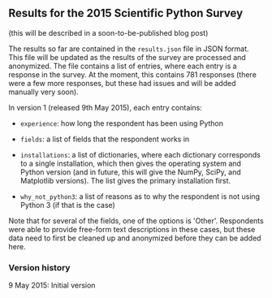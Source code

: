 Results for the 2015 Scientific Python Survey
---------------------------------------------

(this will be described in a soon-to-be-published blog post)

The results so far are contained in the ``results.json`` file in JSON format.
This file will be updated as the results of the survey are processed and
anonymized. The file contains a list of entries, where each entry is a response in the survey. At the moment, this contains 781 responses (there were a few more responses, but these had issues and will be added manually very soon). 

In version 1 (released 9th May 2015), each entry contains:

* ``experience``: how long the respondent has been using Python

* ``fields``: a list of fields that the respondent works in

* ``installations``: a list of dictionaries, where each dictionary
  corresponds to a single installation, which then gives the operating system
  and Python version (and in future, this will give the NumPy, SciPy, and
  Matplotlib versions). The list gives the primary installation first.

* ``why_not_python3``: a list of reasons as to why the respondent is not using Python 3 (if that is the case)

Note that for several of the fields, one of the options is 'Other'.
Respondents were able to provide free-form text descriptions in these cases,
but these data need to first be cleaned up and anonymized before they can be
added here.

### Version history

9 May 2015: Initial version







